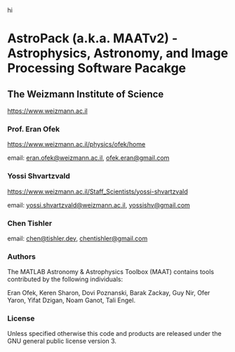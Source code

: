 hi
# AstroPack (a.k.a. MAATv2) - Astrophysics, Astronomy, and Image Processing Software Pacakge

## The Weizmann Institute of Science

https://www.weizmann.ac.il


### Prof. Eran Ofek 

https://www.weizmann.ac.il/physics/ofek/home

email: eran.ofek@weizmann.ac.il, ofek.eran@gmail.com


### Yossi Shvartzvald

https://www.weizmann.ac.il/Staff_Scientists/yossi-shvartzvald

email: yossi.shvartzvald@weizmann.ac.il, yossishv@gmail.com


### Chen Tishler 

email: chen@tishler.dev, chentishler@gmail.com


### Authors

The MATLAB Astronomy & Astrophysics Toolbox (MAAT) contains tools contributed by the following individuals:

Eran Ofek, Keren Sharon, Dovi Poznanski, Barak Zackay, Guy Nir, Ofer Yaron, Yifat Dzigan, Noam Ganot, Tali Engel.


### License

Unless specified otherwise this code and products are released under the GNU general public license version 3.



